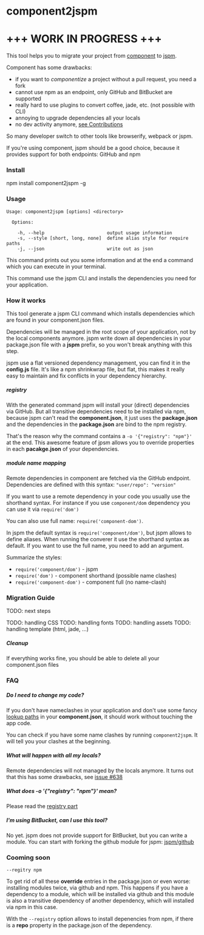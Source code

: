 # component2jspm

# +++ WORK IN PROGRESS +++

This tool helps you to migrate your project from [component](https://github.com/componentjs/component) to [jspm](http://jspm.io).

Component has some drawbacks:

- if you want to _componentize_ a project without a pull request, you need a fork
- cannot use npm as an endpoint, only GitHub and BitBucket are supported
- really hard to use plugins to convert coffee, jade, etc. (not possible with CLI)
- annoying to upgrade dependencies all your locals
- no dev activity anymore, [see Contributions](https://github.com/componentjs/component/graphs/contributors)


So many developer switch to other tools like browserify, webpack or jspm.

If you're using component, jspm should be a good choice, because it provides support for
both endpoints: GitHub and npm

### Install

npm install component2jspm -g

### Usage

```
Usage: component2jspm [options] <directory>

  Options:

    -h, --help                       output usage information
    -s, --style [short, long, none]  define alias style for require paths
    -j, --json                       write out as json
```

This command prints out you some information and at the end a command which you can
execute in your terminal.

This command use the jspm CLI and installs the dependencies you need for your application.

### How it works

This tool generate a jspm CLI command which installs dependencies which are found
in your component.json files.

Dependencies will be managed in the root scope of your application, not by the
local components anymore. jspm write down all dependencies in your package.json file
with a __jspm__ prefix, so you won't break anything with this step.

jspm use a flat versioned dependency management, you can find it in the __config.js__ file.
It's like a npm shrinkwrap file, but flat, this makes it really easy to maintain and fix
conflicts in your dependency hierarchy.

##### registry

With the generated command jspm will install your (direct) dependencies via GitHub.
But all transitive dependencies need to be installed via npm, because jspm can't read
the __component.json__, it just uses the __package.json__ and the dependencies in the __package.json__ are bind to the npm registry.

That's the reason why the command contains a `-o '{"registry": "npm"}'` at the end.
This awesome feature of jpsm allows you to override properties in each __pacakge.json__ of your dependencies.

##### module name mapping

Remote dependencies in component are fetched via the GitHub endpoint.
Dependencies are defined with this syntax: `"user/repo": "version"`

If you want to use a remote dependency in your code you usually use the shorthand syntax.
For instance if you use `component/dom` dependency you can use it via `require('dom')`

You can also use full name: `require('component-dom')`.

In jspm the default syntax is `require('component/dom')`, but jspm allows to
define aliases. When running the converer it use the shorthand syntax as default.
If you want to use the full name, you need to add an argument.


Summarize the styles:
- `require('component/dom')`    - jspm
- `require('dom')`              - component shorthand (possible name clashes)
- `require('component-dom')`    - component full (no name-clash)

### Migration Guide

TODO: next steps

TODO: handling CSS
TODO: handling fonts
TODO: handling assets
TODO: handling template (html, jade, ...)


##### Cleanup
If everything works fine, you should be able to delete all your component.json files


### FAQ

##### Do I need to change my code?
If you don't have nameclashes in your application and don't use some fancy [lookup paths](https://github.com/componentjs/spec/blob/master/component.json/specifications.md#paths)
in your __component.json__, it should work without touching the app code.

You can check if you have some name clashes by running `component2jspm`.
It will tell you your clashes at the beginning.

##### What will happen with all my locals?
Remote dependencies will not managed by the locals anymore. It turns out that
this has some drawbacks, see [issue #638](https://github.com/componentjs/component/issues/638)

##### What does -o '{"registry": "npm"}' mean?
Please read the [registry part](#registry)

##### I'm using BitBucket, can I use this tool?
No yet. jspm does not provide support for BitBucket, but you can write a module.
You can start with forking the github module for jspm: [jspm/github](https://github.com/jspm/github)

### Cooming soon

`--regitry npm`

To get rid of all these __override__ entries in the package.json or even worse: installing modules twice, via github and npm. This happens if you have a dependency to a module, which will be installed via github and this module is also a transitive dependency of another dependency, which will installed via npm in this case.

With the `--registry` option allows to install depenencies from npm, if there is a __repo__ property in the package.json of the dependency.
